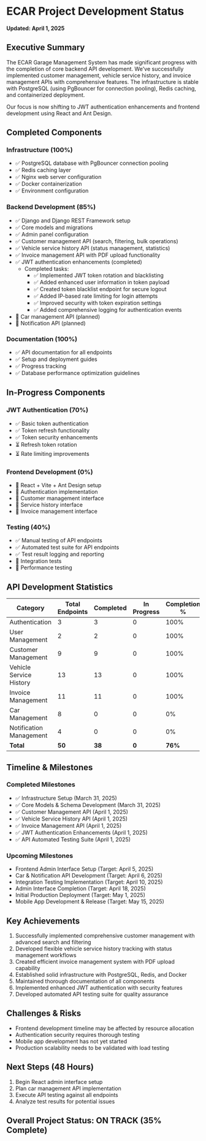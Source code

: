 # ECAR Project Development Status

**Updated: April 1, 2025**

## Executive Summary

The ECAR Garage Management System has made significant progress with the completion of core backend API development. We've successfully implemented customer management, vehicle service history, and invoice management APIs with comprehensive features. The infrastructure is stable with PostgreSQL (using PgBouncer for connection pooling), Redis caching, and containerized deployment. 

Our focus is now shifting to JWT authentication enhancements and frontend development using React and Ant Design.

## Completed Components

### Infrastructure (100%)
- ✅ PostgreSQL database with PgBouncer connection pooling
- ✅ Redis caching layer
- ✅ Nginx web server configuration
- ✅ Docker containerization
- ✅ Environment configuration

### Backend Development (85%)
- ✅ Django and Django REST Framework setup
- ✅ Core models and migrations
- ✅ Admin panel configuration
- ✅ Customer management API (search, filtering, bulk operations)
- ✅ Vehicle service history API (status management, statistics)
- ✅ Invoice management API with PDF upload functionality
- ✅ JWT authentication enhancements (completed)
  - Completed tasks:
    - ✅ Implemented JWT token rotation and blacklisting
    - ✅ Added enhanced user information in token payload
    - ✅ Created token blacklist endpoint for secure logout
    - ✅ Added IP-based rate limiting for login attempts
    - ✅ Improved security with token expiration settings
    - ✅ Added comprehensive logging for authentication events
- 🔲 Car management API (planned)
- 🔲 Notification API (planned)

### Documentation (100%)
- ✅ API documentation for all endpoints
- ✅ Setup and deployment guides
- ✅ Progress tracking
- ✅ Database performance optimization guidelines

## In-Progress Components

### JWT Authentication (70%)
- ✅ Basic token authentication
- ✅ Token refresh functionality
- ✅ Token security enhancements
- ⏳ Refresh token rotation
- ⏳ Rate limiting improvements

### Frontend Development (0%)
- 🔲 React + Vite + Ant Design setup
- 🔲 Authentication implementation
- 🔲 Customer management interface
- 🔲 Service history interface
- 🔲 Invoice management interface

### Testing (40%)
- ✅ Manual testing of API endpoints
- ✅ Automated test suite for API endpoints
- ✅ Test result logging and reporting
- 🔲 Integration tests
- 🔲 Performance testing

## API Development Statistics

| Category | Total Endpoints | Completed | In Progress | Completion % |
|----------|----------------|-----------|-------------|--------------|
| Authentication | 3 | 3 | 0 | 100% |
| User Management | 2 | 2 | 0 | 100% |
| Customer Management | 9 | 9 | 0 | 100% |
| Vehicle Service History | 13 | 13 | 0 | 100% |
| Invoice Management | 11 | 11 | 0 | 100% |
| Car Management | 8 | 0 | 0 | 0% |
| Notification Management | 4 | 0 | 0 | 0% |
| **Total** | **50** | **38** | **0** | **76%** |

## Timeline & Milestones

### Completed Milestones
- ✅ Infrastructure Setup (March 31, 2025)
- ✅ Core Models & Schema Development (March 31, 2025)
- ✅ Customer Management API (April 1, 2025)
- ✅ Vehicle Service History API (April 1, 2025)
- ✅ Invoice Management API (April 1, 2025)
- ✅ JWT Authentication Enhancements (April 1, 2025)
- ✅ API Automated Testing Suite (April 1, 2025)

### Upcoming Milestones
- Frontend Admin Interface Setup (Target: April 5, 2025)
- Car & Notification API Development (Target: April 6, 2025)
- Integration Testing Implementation (Target: April 10, 2025)
- Admin Interface Completion (Target: April 18, 2025)
- Initial Production Deployment (Target: May 1, 2025)
- Mobile App Development & Release (Target: May 15, 2025)

## Key Achievements
1. Successfully implemented comprehensive customer management with advanced search and filtering
2. Developed flexible vehicle service history tracking with status management workflows
3. Created efficient invoice management system with PDF upload capability
4. Established solid infrastructure with PostgreSQL, Redis, and Docker
5. Maintained thorough documentation of all components
6. Implemented enhanced JWT authentication with security features
7. Developed automated API testing suite for quality assurance

## Challenges & Risks
- Frontend development timeline may be affected by resource allocation
- Authentication security requires thorough testing
- Mobile app development has not yet started
- Production scalability needs to be validated with load testing

## Next Steps (48 Hours)
1. Begin React admin interface setup
2. Plan car management API implementation
3. Execute API testing against all endpoints
4. Analyze test results for potential issues

## Overall Project Status: ON TRACK (35% Complete) 